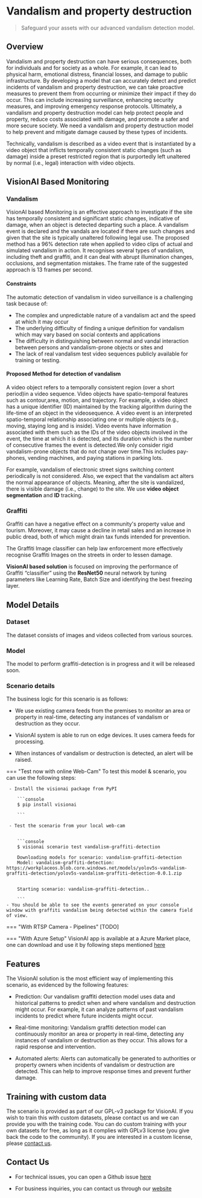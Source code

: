 # **Vandalism and property destruction**

> Safeguard your assets with our advanced vandalism detection model.

## Overview
Vandalism and property destruction can have serious consequences, both for individuals and for society as a whole. For example, it can lead to physical harm, emotional distress, financial losses, and damage to public infrastructure. By developing a model that can accurately detect and predict incidents of vandalism and property destruction, we can take proactive measures to prevent them from occurring or minimize their impact if they do occur. This can include increasing surveillance, enhancing security measures, and improving emergency response protocols. Ultimately, a vandalism and property destruction model can help protect people and property, reduce costs associated with damage, and promote a safer and more secure society. We need a vandalism and property destruction model to help prevent and mitigate damage caused by these types of incidents. 

Technically, vandalism is described as a video event that is instantiated by a video object that inflicts temporally consistent static changes (such as damage) inside a preset restricted region that is purportedly left unaltered by normal (i.e., legal) interaction with video objects.

## VisionAI Based Monitoring

### **Vandalism**
VisionAI based Monitoring is an effective approach to investigate if the site has temporally  consistent and significant static changes, indicative of damage, when an object is detected departing such a place. A vandalism event is declared and the vandals are located if there are such changes and given that the site is typically unaltered following legal use. The proposed method has a 96% detection rate when applied to video clips of actual and simulated vandalism in action. It recognises several types of vandalism, including theft and graffiti, and it can deal with abrupt illumination changes, occlusions, and segmentation mistakes. The frame rate of the suggested approach is 13 frames per second.
#### Constraints
The automatic detection of vandalism in video surveillance is a challenging task because of:
- The complex and unpredictable nature of a vandalism act and the speed at which it may occur
- The underlying difficulty of finding a unique definition for vandalism which may vary based on social contexts and applications
- The difficulty in distinguishing between normal and vandal interaction between persons and vandalism-prone objects or sites and
- The lack of real vandalism test video sequences publicly available for training or testing.
#### Proposed Method for detection of vandalism

A video object refers to a temporally consistent region (over a short period)in a video sequence. Video objects have spatio-temporal features such as contour,area, motion, and trajectory. For example, a video object has a unique identifier (ID) maintained by the tracking algorithm during the life-time of an object in the videosequence. A video event is an interpreted spatio-temporal relationship associating one or multiple objects (e.g., moving, staying long and is inside). Video events have information associated with them such as the IDs of the video objects involved in the event, the time at which it is detected, and its duration which is the number of consecutive frames the event is detected.We only consider rigid vandalism-prone objects that do not change over time.This includes pay-phones, vending machines, and paying stations in parking lots.

For example, vandalism of electronic street signs switching content periodically is not considered. Also, we expect that the vandalism act alters the normal appearance of objects. Meaning, after the site is vandalized, there is visible damage (i.e., change) to the site. We use **video object segmentation** and **ID** tracking.
### **Graffiti**
Graffiti can have a negative effect on a community's property value and tourism. Moreover, it may cause a decline in retail sales and an increase in public dread, both of which might drain tax funds intended for prevention. 

The Graffiti Image classifier can help law enforcement more effectively recognise Graffiti Images on the streets in order to lessen damage.

**VisionAI based solution** is focused on improving the performance of Graffiti “classifier” using the **ResNet50** neural network by tuning parameters like Learning Rate, Batch Size and identifying the best freezing layer.


## Model Details

### Dataset

The dataset consists of images and videos collected from various sources. 

### Model
The model to perform graffiti-detection is in progress and it will be released soon.

### Scenario details

The business logic for this scenario is as follows:

- We use existing camera feeds from the premises to monitor an area or property in real-time, detecting any instances of vandalism or destruction as they occur.

- VisionAI system is able to run on edge devices. It uses camera feeds for processing.

- When instances of vandalism or destruction is detected, an alert will be raised.

=== "Test now with online Web-Cam"
     To test this model & scenario, you can use the following steps:

     - Install the visionai package from PyPI
     
        ```console
        $ pip install visionai
        
        ```
     
     - Test the scenario from your local web-cam
     

        ```console
        $ visionai scenario test vandalism-graffiti-detection

        Downloading models for scenario: vandalism-graffiti-detection
        Model: vandalism-graffiti-detection: https://workplaceos.blob.core.windows.net/models/yolov5s-vandalism-graffiti-detection/yolov5s-vandalism-graffiti-detection-0.0.1.zip
        

        Starting scenario: vandalism-graffiti-detection..

        ```
    - You should be able to see the events generated on your console window with graffiti vandalism being detected within the camera field of view.

=== "With RTSP Camera - Pipelines"
     [TODO]
 
=== "With Azure Setup"
     VisionAI app is available at a Azure Market place, one can download and use it by following steps mentioned [here](../overview/azure-managed-app.md)


## Features

The VisionAI solution is the most efficient way of implementing this scenario, as evidenced by the following features:

- Prediction: Our vandalism graffiti detection model uses data and historical patterns to predict when and where vandalism and destruction might occur. For example, it can analyze patterns of past vandalism incidents to predict where future incidents might occur.

- Real-time monitoring: Vandalism graffiti detection model can continuously monitor an area or property in real-time, detecting any instances of vandalism or destruction as they occur. This allows for a rapid response and intervention.

- Automated alerts: Alerts can automatically be generated to authorities or property owners when incidents of vandalism or destruction are detected. This can help to improve response times and prevent further damage.


## Training with custom data
The scenario is provided as part of our GPL-v3 package for VisionAI. If you wish to train this with custom datasets, please contact us and we can provide you with the training code. You can do custom training with your own datasets for free, as long as it complies with GPLv3 license (you give back the code to the community). If you are interested in a custom license, please [contact us](../company/contact.md).

## Contact Us
- For technical issues, you can open a Github issue [here](https://github.com/visionify/visionai)

- For business inquiries, you can contact us through our [website](https://visionify.ai/contact)
